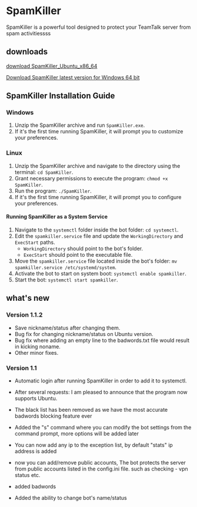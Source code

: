 # SpamKiller
SpamKiller is a powerful tool designed to protect your TeamTalk server from spam activitiessss
## downloads
[download SpamKiller_Ubuntu_x86_64](https://github.com/Muamalaljanahi/SpamKiller/releases/download/1.1.2/SpamKiller_Ubuntu_x86_64.zip)

[Download SpamKiller latest version for Windows 64 bit](https://github.com/Muamalaljanahi/SpamKiller/releases/download/1.1.2/SpamKiller_v1.1.2_win64.zip)

## SpamKiller Installation Guide

### Windows
1. Unzip the SpamKiller archive and run `SpamKiller.exe`.
2. If it's the first time running SpamKiller, it will prompt you to customize your preferences.

### Linux
1. Unzip the SpamKiller archive and navigate to the directory using the terminal: `cd SpamKiller`.
2. Grant necessary permissions to execute the program: `chmod +x SpamKiller`.
3. Run the program: `./SpamKiller`.
4. If it's the first time running SpamKiller, it will prompt you to configure your preferences.

#### Running SpamKiller as a System Service
1. Navigate to the `systemctl` folder inside the bot folder: `cd systemctl`.
2. Edit the `spamkiller.service` file and update the `WorkingDirectory` and `ExecStart` paths.
   - `WorkingDirectory` should point to the bot's folder.
   - `ExecStart` should point to the executable file.
3. Move the `spamkiller.service` file located inside the bot's folder: `mv spamkiller.service /etc/systemd/system`.
4. Activate the bot to start on system boot: `systemctl enable spamkiller`.
5. Start the bot: `systemctl start spamkiller`.

## what's new
### Version 1.1.2
- Save nickname/status after changing them.
- Bug fix for changing nickname/status on Ubuntu version.
- Bug fix where adding an empty line to the badwords.txt file would result in kicking noname.
- Other minor fixes.

### Version 1.1
- Automatic login after running SpamKiller in order to add it to systemctl.
- After several requests: I am pleased to announce that the program now supports Ubuntu.

- The black list has been removed as we have the most accurate badwords blocking feature ever
- Added the "s" command where you can modify the bot settings from the command prompt, more options will be added later
- You can now add any ip to the exception list, by default "stats" ip address is added
- now you can add/remove public accounts, The bot protects the server from public accounts listed in the config.ini file. such as checking - vpn status etc.
- added badwords
- Added the ability to change bot's name/status
